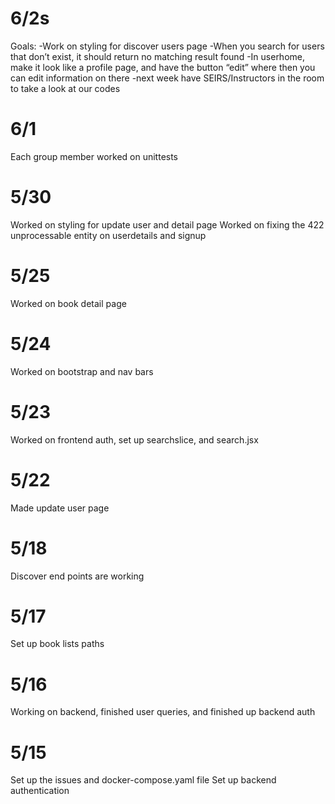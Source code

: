 # 6/2s
Goals:
    -Work on styling for discover users page
    -When you search for users that don’t exist, it should return no matching result found
    -In userhome, make it look like a profile page, and have the button “edit” where then you can edit information on there
    -next week have SEIRS/Instructors in the room to take a look at our codes

# 6/1
Each group member worked on unittests

# 5/30
Worked on styling for update user and detail page
Worked on fixing the 422 unprocessable entity on userdetails and signup

# 5/25
Worked on book detail page

# 5/24
Worked on bootstrap and nav bars

# 5/23
Worked on frontend auth, set up searchslice, and search.jsx

# 5/22
Made update user page

# 5/18
Discover end points are working

# 5/17
Set up book lists paths

# 5/16
Working on backend, finished user queries, and finished up backend auth

# 5/15
Set up the issues and docker-compose.yaml file
Set up backend authentication
